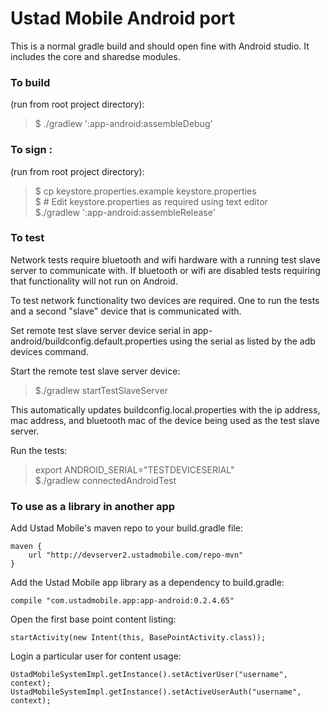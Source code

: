 # Ustad Mobile Android port

This is a normal gradle build and should open fine with Android studio. It includes the core and sharedse modules.

### To build

(run from root project directory):

> $ ./gradlew ':app-android:assembleDebug'

### To sign :

(run from root project directory):

> $ cp keystore.properties.example keystore.properties  <br/>
> $ # Edit keystore.properties as required using text editor <br/>
> $./gradlew ':app-android:assembleRelease'

### To test

Network tests require bluetooth and wifi hardware with a running test slave server to 
communicate with. If bluetooth or wifi are disabled tests requiring that functionality 
will not run on Android.

To test network functionality two devices are required. 
One to run the tests and a second "slave" device that
is communicated with.

Set remote test slave server device serial in app-android/buildconfig.default.properties 
using the serial as listed by the adb devices command.


Start the remote test slave server device:
 >$./gradlew startTestSlaveServer
 
This automatically updates buildconfig.local.properties with the ip address, mac address, and
bluetooth mac of the device being used as the test slave server.

 Run the tests:
 >export ANDROID_SERIAL="TESTDEVICESERIAL" <br/>
 >$./gradlew connectedAndroidTest
 
### To use as a library in another app

Add Ustad Mobile's maven repo to your build.gradle file:

```
maven {
    url "http://devserver2.ustadmobile.com/repo-mvn"
}
```

Add the Ustad Mobile app library as a dependency to build.gradle:

```
compile "com.ustadmobile.app:app-android:0.2.4.65"
```

Open the first base point content listing:

```
startActivity(new Intent(this, BasePointActivity.class));
```

Login a particular user for content usage:
```
UstadMobileSystemImpl.getInstance().setActiverUser("username", context);
UstadMobileSystemImpl.getInstance().setActiveUserAuth("username", context);
```
